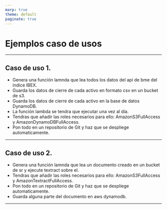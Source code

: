 ```yaml
---
marp: true
theme: default
paginate: true
---
```


<style>
img[alt~="center"] {
  display: block;
  margin: 0 auto;
}
</style>

# Ejemplos caso de usos

---
## Caso de uso 1.

- Genera una función lamnda que lea todos los datos del api de bme del índice IBEX.
- Guarda los datos de cierre de cada activo en formato csv en un bucket de s3.
- Guarda los datos de cierre de cada activo en la base de datos DynamoDB.
- La función lambda se tendra que ejecutar una vez al día.
- Tendras que añadir las roles necesarios para ello:  AmazonS3FullAccess y AmazonDynamoDBFullAccess.
- Pon todo en un repositorio de Git y haz que se despliege automaticamente.

---
## Caso de uso 2.
- Genera una función lamnda que lea un documento creado en un bucket de sr y ejecute textract sobre el.
- Tendras que añadir las roles necesarios para ello:  AmazonS3FullAccess y AmazonTextractFullAccess.
- Pon todo en un repositorio de Git y haz que se despliege automaticamente.
- Guarda alguna parte del documento en aws dynamodb.

---